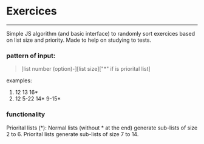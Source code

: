 # Exercices
---
Simple JS algorithm (and basic interface) to randomly sort exercices based on list size and priority. Made to help on studying to tests.

### pattern of input:
> [list number (option)-][list size]["*" if is priorital list]

examples:
1. 12 13 16*
2. 12 5-22 14* 9-15*

### functionality
Priorital lists (*): Normal lists (without * at the end) generate sub-lists of size 2 to 6. Priorital lists generate sub-lists of size 7 to 14. 
